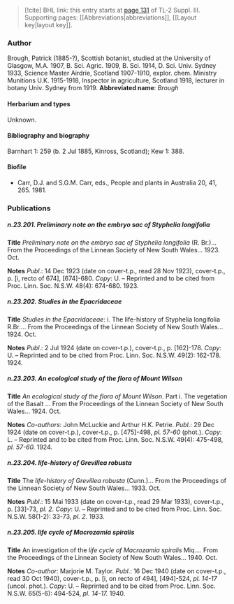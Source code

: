 > [!cite] BHL link: this entry starts at [page 131](https://www.biodiversitylibrary.org/page/33266438) of TL-2 Suppl. III.
> Supporting pages: [[Abbreviations|abbreviations]], [[Layout key|layout key]].

### Author

Brough, Patrick (1885-?), Scottish botanist, studied at the University of Glasgow, M.A. 1907, B. Sci. Agric. 1909, B. Sci. 1914, D. Sci. Univ. Sydney 1933, Science Master Airdrie, Scotland 1907-1910, explor. chem. Ministry Munitions U.K. 1915-1918, Inspector in agriculture, Scotland 1918, lecturer in botany Univ. Sydney from 1919. 
**Abbreviated name**: *Brough*

#### Herbarium and types

Unknown.

#### Bibliography and biography

Barnhart 1: 259 (b. 2 Jul 1885, Kinross, Scotland); Kew 1: 388.

#### Biofile

- Carr, D.J. and S.G.M. Carr, eds., People and plants in Australia 20, 41, 265. 1981.

### Publications

##### n.23.201. Preliminary note on the embryo sac of Styphelia longifolia

**Title**
*Preliminary note on the embryo sac of Styphelia longifolia* (R. Br.)... From the Proceedings of the Linnean Society of New South Wales... 1923. Oct.

**Notes**
*Publ*.: 14 Dec 1923 (date on cover-t.p., read 28 Nov 1923), cover-t.p., p. \[i, recto of 674\], \[674\]-680. *Copy*: U. – Reprinted and to be cited from Proc. Linn. Soc. N.S.W. 48(4): 674-680. 1923.

##### n.23.202. Studies in the Epacridaceae

**Title**
*Studies in the Epacridaceae*: i. The life-history of Styphelia longifolia R.Br.... From the Proceedings of the Linnean Society of New South Wales... 1924. Oct.

**Notes**
*Publ*.: 2 Jul 1924 (date on cover-t.p.), cover-t.p., p. \[162\]-178. *Copy*: U. – Reprinted and to be cited from Proc. Linn. Soc. N.S.W. 49(2): 162-178. 1924.

##### n.23.203. An ecological study of the flora of Mount Wilson

**Title**
*An ecological study of the flora of Mount Wilson*. Part i. The vegetation of the Basalt ... From the Proceedings of the Linnean Society of New South Wales... 1924. Oct.

**Notes**
*Co-authors*: John McLuckie and Arthur H.K. Petrie.
*Publ*.: 29 Dec 1924 (date on cover-t.p.), cover-t.p., p. \[475\]-498, *pl. 57-60* (phot.). *Copy*: L.  – Reprinted and to be cited from Proc. Linn. Soc. N.S.W. 49(4): 475-498, *pl. 57-60.* 1924.

##### n.23.204. life-history of Grevillea robusta

**Title**
The *life-history of Grevillea robusta* (Cunn.)... From the Proceedings of the Linnean Society of New South Wales... 1933. Oct.

**Notes**
*Publ*.: 15 Mai 1933 (date on cover-t.p., read 29 Mar 1933), cover-t.p., p. \[33\]-73, *pl. 2.* *Copy*: U. – Reprinted and to be cited from Proc. Linn. Soc. N.S.W. 58(1-2): 33-73, *pl. 2.* 1933.

##### n.23.205. life cycle of Macrozamia spiralis

**Title**
An investigation of the *life cycle of Macrozamia spiralis* Miq.... From the Proceedings of the Linnean Society of New South Wales... 1940. Oct.

**Notes**
*Co-author*: Marjorie M. Taylor.
*Publ*.: 16 Dec 1940 (date on cover-t.p., read 30 Oct 1940), cover-t.p., p. \[i, on recto of 494\], \[494\]-524, *pl. 14-17* (uncol. phot.). *Copy*: U. – Reprinted and to be cited from Proc. Linn. Soc. N.S.W. 65(5-6): 494-524, *pl. 14-17.* 1940.

